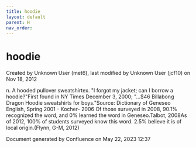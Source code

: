 ```yaml
---
title: hoodie
layout: default
parent: H
nav_order:
---
```


# hoodie

Created by  Unknown User (met6), last modified by  Unknown User (jcf10) on Nov 18, 2012

n. A hooded pullover sweatshirtex. &quot;I forgot my jacket; can I borrow a hoodie?&quot;First found in NY Times December 3, 2000; &quot;...$46 Billabong Dragon Hoodie sweatshirts for boys.&quot;Source: Dictionary of Geneseo English, Spring 2001 - Kocher- 2006 Of those surveyed in 2008, 90.1% recognized the word, and 0% learned the word in Geneseo.Talbot, 2008As of 2012, 100% of students surveyed know this word. 2.5% believe it is of local origin.(Flynn, G-M, 2012)

Document generated by Confluence on May 22, 2023 12:37


